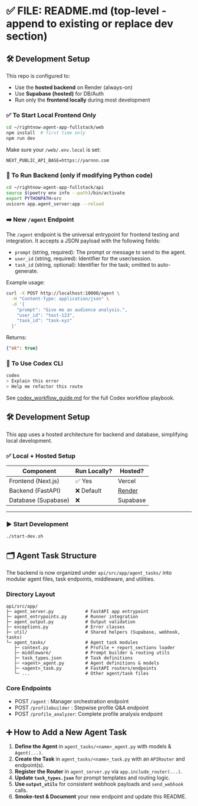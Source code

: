 # ✅ FILE: README.md (top-level - append to existing or replace dev section)
## 🛠 Development Setup

This repo is configured to:
- Use the **hosted backend** on Render (always-on)
- Use **Supabase (hosted)** for DB/Auth
- Run only the **frontend locally** during most development

### ✅ To Start Local Frontend Only
```bash
cd ~/rightnow-agent-app-fullstack/web
npm install  # first time only
npm run dev
```

Make sure your `/web/.env.local` is set:
```
NEXT_PUBLIC_API_BASE=https://yarnnn.com
```

### 🧪 To Run Backend (only if modifying Python code)
```bash
cd ~/rightnow-agent-app-fullstack/api
source $(poetry env info --path)/bin/activate
export PYTHONPATH=src
uvicorn app.agent_server:app --reload
```

### ➡️ New `/agent` Endpoint

The `/agent` endpoint is the universal entrypoint for frontend testing and integration. It accepts a JSON payload with the following fields:

- `prompt` (string, required): The prompt or message to send to the agent.
- `user_id` (string, required): Identifier for the user/session.
- `task_id` (string, optional): Identifier for the task; omitted to auto-generate.

Example usage:
```bash
curl -X POST http://localhost:10000/agent \
  -H "Content-Type: application/json" \
  -d '{
    "prompt": "Give me an audience analysis.",
    "user_id": "test-123",
    "task_id": "task-xyz"
  }'
```

Returns:
```json
{"ok": true}
```

### 🤖 To Use Codex CLI
```bash
codex
> Explain this error
> Help me refactor this route
```
See [codex_workflow_guide.md](./codex/codex_workflow_guide.md) for the full Codex workflow playbook.

## 🛠 Development Setup

This app uses a hosted architecture for backend and database, simplifying local development.

### ✅ Local + Hosted Setup
| Component     | Run Locally? | Hosted?                              |
|---------------|--------------|---------------------------------------|
| Frontend (Next.js) | ✅ Yes       | Vercel                              |
| Backend (FastAPI)  | ❌ Default  | [Render](https://yarnnn.com) |
| Database (Supabase) | ❌         | Supabase                            |

---

### ▶️ Start Development

```bash
./start-dev.sh
```

## 🗂 Agent Task Structure

The backend is now organized under `api/src/app/agent_tasks/` into modular agent files, task endpoints, middleware, and utilities.

### Directory Layout
```
api/src/app/
├─ agent_server.py            # FastAPI app entrypoint
├─ agent_entrypoints.py       # Runner integration
├─ agent_output.py            # Output validation
├─ exceptions.py              # Error classes
├─ util/                      # Shared helpers (Supabase, webhook, tasks)
└─ agent_tasks/               # Agent task modules
   ├─ context.py              # Profile + report_sections loader
   ├─ middleware/             # Prompt builder & routing utils
   ├─ task_types.json         # Task definitions
   ├─ <agent>_agent.py        # Agent definitions & models
   ├─ <agent>_task.py         # FastAPI routers/endpoints
   └─ ...                     # Other agent/task files
```

### Core Endpoints
- POST `/agent`           : Manager orchestration endpoint
- POST `/profilebuilder` : Stepwise profile Q&A endpoint
- POST `/profile_analyzer`: Complete profile analysis endpoint

## ➕ How to Add a New Agent Task
1. **Define the Agent** in `agent_tasks/<name>_agent.py` with models & `Agent(...)`.
2. **Create the Task** in `agent_tasks/<name>_task.py` with an `APIRouter` and endpoint(s).
3. **Register the Router** in `agent_server.py` via `app.include_router(...)`.
4. **Update `task_types.json`** for prompt templates and routing logic.
5. **Use `output_utils`** for consistent webhook payloads and `send_webhook` calls.
6. **Smoke-test & Document** your new endpoint and update this README.